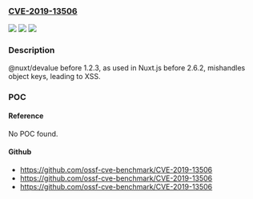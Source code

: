 ### [CVE-2019-13506](https://cve.mitre.org/cgi-bin/cvename.cgi?name=CVE-2019-13506)
![](https://img.shields.io/static/v1?label=Product&message=n%2Fa&color=blue)
![](https://img.shields.io/static/v1?label=Version&message=n%2Fa&color=blue)
![](https://img.shields.io/static/v1?label=Vulnerability&message=n%2Fa&color=brighgreen)

### Description

@nuxt/devalue before 1.2.3, as used in Nuxt.js before 2.6.2, mishandles object keys, leading to XSS.

### POC

#### Reference
No POC found.

#### Github
- https://github.com/ossf-cve-benchmark/CVE-2019-13506
- https://github.com/ossf-cve-benchmark/CVE-2019-13506
- https://github.com/ossf-cve-benchmark/CVE-2019-13506

